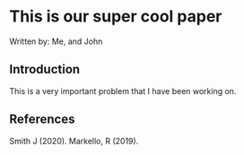 # This is our super cool paper
Written by: Me, and John


## Introduction

This is a very important problem that I have been working on. 


## References

Smith J (2020). 
Markello, R (2019). 
